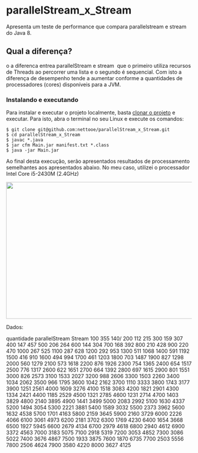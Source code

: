 # parallelStream_x_Stream
Apresenta um teste de performance que compara parallelstream e stream do Java 8.

## Qual a diferença?
o a diferenca entrea parallelStream e stream  que o primeiro utiliza recursos de Threads ao percorrer uma lista e o segundo é sequencial. Com isto a diferença de desempenho tende a aumentar conforme a quantidades de processadores (cores) disponíveis para a JVM.

### Instalando e executando
Para instalar e executar o projeto localmente, basta [clonar o projeto](https://help.github.com/articles/cloning-a-repository/) e executar. Para isto, abra o terminal no seu Linux e execute os comandos:
```
$ git clone git@github.com:nettooe/parallelStream_x_Stream.git
$ cd parallelStream_x_Stream
$ javac *.java
$ jar cfm Main.jar manifest.txt *.class
$ java -jar Main.jar
```

Ao final desta execução, serão apresentados resultados de processamento semelhantes aos apresentados abaixo. No meu caso, utilizei o processador Intel Core i5-2430M (2.4GHz)

<img width="600" height="371" seamless frameborder="0" scrolling="no" src="https://docs.google.com/spreadsheets/d/e/2PACX-1vRHhUvRFq-x3s0Os5MKOPEZvbBRQKqPE9-X5B8i3QIWaBCR9x5B7iZTjuJf9k6EPeOb4Ppva4lCIaY0/pubchart?oid=24450175&amp;format=image"></img>

Dados:

quantidade    parallelStream    Stream
100    355    140/
200    112    215
300    159    307
400    147    457
500    206    264
600    144    304
700    168    392
800    210    428
900    220    470
1000    267    525
1100    287    628
1200    292    953
1300    511    1068
1400    591    1192
1500    416    910
1600    494    994
1700    461    1203
1800    703    1487
1900    827    1298
2000    560    1279
2100    573    1618
2200    876    1926
2300    754    1365
2400    654    1517
2500    776    1317
2600    622    1651
2700    664    1392
2800    697    1615
2900    801    1551
3000    826    2573
3100    1533    2027
3200    988    2606
3300    1503    2260
3400    1034    2062
3500    966    1795
3600    1042    2162
3700    1110    3333
3800    1743    3177
3900    1251    2561
4000    1609    3276
4100    1518    3083
4200    1821    2901
4300    1334    2421
4400    1185    2529
4500    1321    2785
4600    1231    2714
4700    1403    3829
4800    2140    3895
4900    1441    3499
5000    2083    2992
5100    1630    4337
5200    1494    3054
5300    2221    3881
5400    1589    3032
5500    2373    3962
5600    1632    4538
5700    1701    4163
5800    2159    3645
5900    2160    3729
6000    2226    4066
6100    3061    4973
6200    2181    3702
6300    1769    4230
6400    1654    3668
6500    1927    5945
6600    2679    4134
6700    2979    4618
6800    2940    4612
6900    3372    4563
7000    3183    5075
7100    2918    5319
7200    3053    4852
7300    3086    5022
7400    3676    4867
7500    1933    3875
7600    1870    6735
7700    2503    5556
7800    2506    4624
7900    3580    4220
8000    3627    4125


